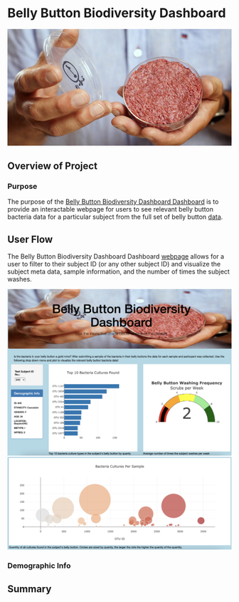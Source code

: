 # Belly Button Biodiversity Dashboard

![](https://github.com/aricciardelli2/aricciardelli2.github.io/blob/master/belly_button/static/images/lab_burger.jpg)

## Overview of Project

### Purpose

The purpose of the [Belly Button Biodiversity Dashboard Dashboard](https://aricciardelli2.github.io/belly_button) is to provide an interactable webpage for users to see relevant belly button bacteria data for a particular subject from the full set of belly button [data](https://github.com/aricciardelli2/aricciardelli2.github.io/blob/master/belly_button/samples.json).

## User Flow

The Belly Button Biodiversity Dashboard Dashboard [webpage](https://aricciardelli2.github.io/belly_button) allows for a user to filter to their subject ID (or any other subject ID) and visualize the subject meta data, sample information, and the number of times the subject washes.

![](https://github.com/aricciardelli2/aricciardelli2.github.io/blob/master/belly_button/resources/webpage_1.png)
![](https://github.com/aricciardelli2/aricciardelli2.github.io/blob/master/belly_button/resources/webpage_2.png)

### Demographic Info


## Summary

